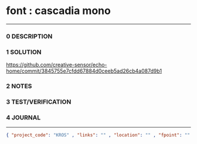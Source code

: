 # font : cascadia mono
--------------------------------
### 0 DESCRIPTION


### 1 SOLUTION

https://github.com/creative-sensor/echo-home/commit/3845755e7cfdd67884d0ceeb5ad26cb4a087d9b1

### 2 NOTES


### 3 TEST/VERIFICATION


### 4 JOURNAL



--------------------------------
```json
{ "project_code": "KROS" , "links": "" , "location": "" , "fpoint": "" }
```

